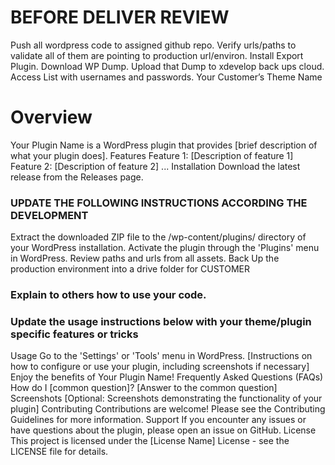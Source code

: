 # BEFORE DELIVER REVIEW
Push all wordpress code to assigned github repo.
Verify urls/paths to validate all of them are pointing to production url/environ.
Install Export Plugin.
Download WP Dump.
Upload that Dump to xdevelop back ups cloud.
Access List with usernames and passwords.
Your Customer’s Theme Name
# Overview
Your Plugin Name is a WordPress plugin that provides [brief description of what your plugin does].
Features
Feature 1: [Description of feature 1]
Feature 2: [Description of feature 2]
...
Installation
Download the latest release from the Releases page.
### UPDATE THE FOLLOWING INSTRUCTIONS ACCORDING THE DEVELOPMENT
Extract the downloaded ZIP file to the /wp-content/plugins/ directory of your WordPress installation.
Activate the plugin through the 'Plugins' menu in WordPress.
Review paths and urls from all assets.
Back Up the production environment into a drive folder for CUSTOMER

### Explain to others how to use your code.
### Update the usage instructions below with your theme/plugin specific features or tricks
Usage
Go to the 'Settings' or 'Tools' menu in WordPress.
[Instructions on how to configure or use your plugin, including screenshots if necessary]
Enjoy the benefits of Your Plugin Name!
Frequently Asked Questions (FAQs)
How do I [common question]? [Answer to the common question]
Screenshots
[Optional: Screenshots demonstrating the functionality of your plugin]
Contributing
Contributions are welcome! Please see the Contributing Guidelines for more information.
Support
If you encounter any issues or have questions about the plugin, please open an issue on GitHub.
License
This project is licensed under the [License Name] License - see the LICENSE file for details.


